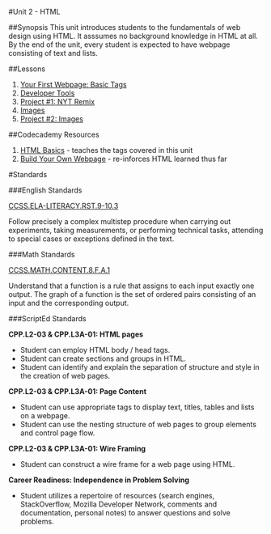 #Unit 2 - HTML

##Synopsis
This unit introduces students to the fundamentals of web design using HTML. It asssumes no background knowledge in HTML at all. By the end of the unit, every student is expected to have webpage consisting of text and lists. 

##Lessons

1. [Your First Webpage: Basic Tags](sessions/1-BasicTags)
2. [Developer Tools](sessions/2-devTools)  
3. [Project #1: NYT Remix](sessions/3-project-nytRemix)
4. [Images](sessions/4-image)
5. [Project #2: Images](sessions/5-project-image)

##Codecademy Resources

1. [HTML Basics](http://www.codecademy.com/courses/web-beginner-en-HZA3b/0/1?curriculum_id=50579fb998b470000202dc8b) - teaches the tags covered in this unit
2. [Build Your Own Webpage](https://www.codecademy.com/courses/web-beginner-en-LceTK/0/1?curriculum_id=50579fb998b470000202dc8b) - re-inforces HTML learned thus far


#Standards

###English Standards
 
[CCSS.ELA-LITERACY.RST.9-10.3](http://www.corestandards.org/ELA-Literacy/RST/9-10/3/)

Follow precisely a complex multistep procedure when carrying out experiments, taking measurements, or performing technical tasks, attending to special cases or exceptions defined in the text.

###Math Standards
 
[CCSS.MATH.CONTENT.8.F.A.1](http://www.corestandards.org/Math/Content/8/F/A/1/)

Understand that a function is a rule that assigns to each input exactly one output. The graph of a function is the set of ordered pairs consisting of an input and the corresponding output.

###ScriptEd Standards

**CPP.L2-03 & CPP.L3A-01: HTML pages**  
* Student can employ HTML body / head tags.  
* Student can create sections and groups in HTML.      
* Student can identify and explain the separation of structure and style in the creation of web pages.

**CPP.L2-03 & CPP.L3A-01: Page Content**  
* Student can use appropriate tags to display text, titles, tables and lists on a webpage.  
* Student can use the nesting structure of web pages to group elements and control page flow.

**CPP.L2-03 & CPP.L3A-01: Wire Framing**  
* Student can construct a wire frame for a web page using HTML.
 
**Career Readiness: Independence in Problem Solving**  
* Student utilizes a repertoire of resources (search engines, StackOverflow, Mozilla Developer Network, comments and documentation, personal notes) to answer questions and solve problems.
